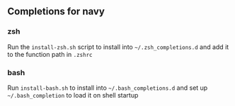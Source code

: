 ## Completions for navy

### zsh
Run the `install-zsh.sh` script to install into `~/.zsh_completions.d` and add it to the function path in `.zshrc`

### bash
Run `install-bash.sh` to install into `~/.bash_completions.d` and set up `~/.bash_completion` to load it on shell startup
